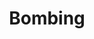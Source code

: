 ---
title: Bombing
crosslinks:
- Graffiti
- handstyles
- graffhelp
- Shoplifting
- Slappies
- AtlantaGraffiti
- de
- ImGoingToHellForThis
- theydidthefuckyou
- Monikers
---